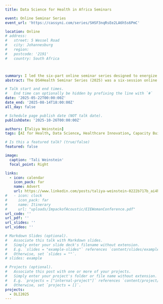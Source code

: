 ```yaml
---
title: Data Science for Health in Africa Seminars

event: Online Seminar Series 
event_url: 'https://cassyni.com/series/SHSF3nqRsEe2LA6h5s6PmC'

location: Online
# address:
#   street: 5 Wessel Road 
#   city: Johannesburg
#   region: 
#   postcode: '2191'
#   country: South Africa 



summary: I led the six-part online seminar series designed to energize and connect participants ahead of the Data Science for Health Workshop at the Deep Learning Indaba 2025. The series equipped attendees with the context, ideas, and community needed to get the most out of the in-person event in Kigali.
abstract: The DS4Health Seminar Series (2025) was a six-session online precursor to the 21 August workshop at the Deep Learning Indaba. Spanning from 22 May through 14 August, the series features curated talks and interactive discussions with leading voices in African health data science, covering themes such as machine-learning for diagnostics, neuroAI,sensor development and deployment in low-resource settings. Each three-weekly session brought together practitioners and researchers to deepen their knowledge, sharpen their questions, and build peer networks ahead of the in-person event. As Programming Chair, I organised the seminars, hosted and facilitated the live Q&A. Participants who attended 60% of the sessions earned a certificate of participation, and the most thoughtful question submitted across the series will received a prize to honour the spirit of inquiry, innovation, and African-led impact at the heart of DS4Health.

# Talk start and end times.
#   End time can optionally be hidden by prefixing the line with `#`
date: '2025-05-22T00:00:00Z'
date_end: '2025-08-14T18:00:00Z'
all_day: false

# Schedule page publish date (NOT talk date).
publishDate: '2025-10-26T00:00:00Z'

authors: [Taliya Weinstein]
tags: [AI for Health, Data Science, Healthcare Innovation, Capacity Building, Community Engagement, African Research, Leadership, Seminar Series, Event Hosting]

# Is this a featured talk? (true/false)
featured: false

image:
  caption: 'Tali Weinstein'
  focal_point: Right

links:
  - icon: calendar
    icon_pack: far
    name: Advert
    url: https://www.linkedin.com/posts/taliya-weinstein-0222b717b_ai4health-deeplearningindaba-dshealthcare-activity-7329983429238853632-pMVj?utm_source=share&utm_medium=member_desktop&rcm=ACoAACqUsloBag9mXbm5f-mMxS0riu1t-_Z_M0c
#   - icon: clock
#     icon_pack: far
#     name: Itinerary
#     url: "uploads/ImpackofAcoustic/EIEWomanConference.pdf"
url_code: ''
url_pdf: ''
url_slides: ''
url_video: ''

# Markdown Slides (optional).
#   Associate this talk with Markdown slides.
#   Simply enter your slide deck's filename without extension.
#   E.g. `slides = "example-slides"` references `content/slides/example-slides.md`.
#   Otherwise, set `slides = ""`.
# slides: example

# Projects (optional).
#   Associate this post with one or more of your projects.
#   Simply enter your project's folder or file name without extension.
#   E.g. `projects = ["internal-project"]` references `content/project/deep-learning/index.md`.
#   Otherwise, set `projects = []`.
projects:
  - DLI2025
---
```

